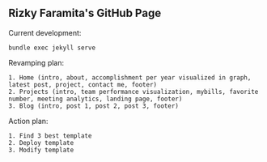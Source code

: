 ## Rizky Faramita's GitHub Page

Current development:

```
bundle exec jekyll serve
```

Revamping plan:

```
1. Home (intro, about, accomplishment per year visualized in graph, latest post, project, contact me, footer)
2. Projects (intro, team performance visualization, mybills, favorite number, meeting analytics, landing page, footer)
3. Blog (intro, post 1, post 2, post 3, footer)
```

Action plan:
```
1. Find 3 best template
2. Deploy template
3. Modify template
```

